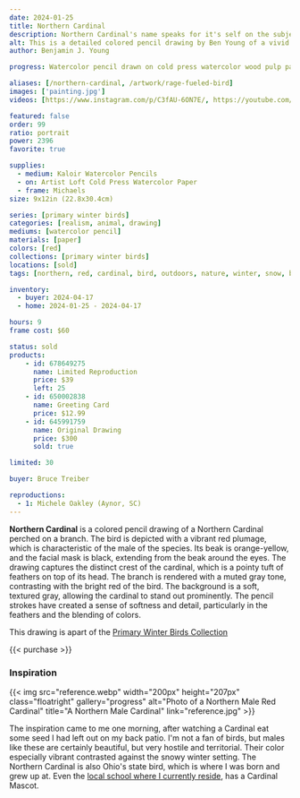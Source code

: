 ```yaml
---
date: 2024-01-25
title: Northern Cardinal
description: Northern Cardinal's name speaks for it's self on the subject of this watercolor pencil drawing. A brightly colored bird I am fond of.
alt: This is a detailed colored pencil drawing by Ben Young of a vivid red cardinal perched on a snowy branch.
author: Benjamin J. Young

progress: Watercolor pencil drawn on cold press watercolor wood pulp paper. Anytime I do realism such as this, it's quite time intensive. This artwork took a few weeks of stages of coming back to it and doing a little progress at a time.

aliases: [/northern-cardinal, /artwork/rage-fueled-bird]
images: ['painting.jpg']
videos: [https://www.instagram.com/p/C3fAU-6ON7E/, https://youtube.com/shorts/JsbqhoQqTnA]

featured: false
order: 99
ratio: portrait
power: 2396
favorite: true

supplies:
  - medium: Kaloir Watercolor Pencils
  - on: Artist Loft Cold Press Watercolor Paper
  - frame: Michaels
size: 9x12in (22.8x30.4cm)

series: [primary winter birds]
categories: [realism, animal, drawing]
mediums: [watercolor pencil]
materials: [paper]
colors: [red]
collections: [primary winter birds]
locations: [sold]
tags: [northern, red, cardinal, bird, outdoors, nature, winter, snow, branch, perched, overcast, warm]

inventory:
  - buyer: 2024-04-17
  - home: 2024-01-25 - 2024-04-17

hours: 9
frame cost: $60

status: sold
products:
    - id: 678649275
      name: Limited Reproduction
      price: $39
      left: 25
    - id: 650002838
      name: Greeting Card
      price: $12.99
    - id: 645991759
      name: Original Drawing
      price: $300
      sold: true

limited: 30

buyer: Bruce Treiber

reproductions:
  - 1: Michele Oakley (Aynor, SC)
---
```


**Northern Cardinal** is a colored pencil drawing of a Northern Cardinal perched on a branch. The bird is depicted with a vibrant red plumage, which is characteristic of the male of the species. Its beak is orange-yellow, and the facial mask is black, extending from the beak around the eyes. The drawing captures the distinct crest of the cardinal, which is a pointy tuft of feathers on top of its head. The branch is rendered with a muted gray tone, contrasting with the bright red of the bird. The background is a soft, textured gray, allowing the cardinal to stand out prominently. The pencil strokes have created a sense of softness and detail, particularly in the feathers and the blending of colors.

<!--more-->

This drawing is apart of the [Primary Winter Birds Collection](/collections/primary-winter-birds/)

{{< purchase >}}

### Inspiration ###

{{< img src="reference.webp" width="200px" height="207px" class="floatright" gallery="progress" alt="Photo of a Northern Male Red Cardinal" title="A Northern Male Cardinal" link="reference.jpg" >}}

The inspiration came to me one morning, after watching a Cardinal eat some seed I had left out on my back patio. I'm not a fan of birds, but males like these are certainly beautiful, but very hostile and territorial. Their color especially vibrant contrasted against the snowy winter setting. The Northern Cardinal is also Ohio's state bird, which is where I was born and grew up at. Even the [local school where I currently reside](https://www.sandyvalleylocal.org), has a Cardinal Mascot.
